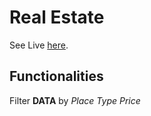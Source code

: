 # Real Estate

See Live [here](https://real-estate-futoid.vercel.app/).

## Functionalities
Filter **DATA** by
*Place*
*Type*
*Price*


